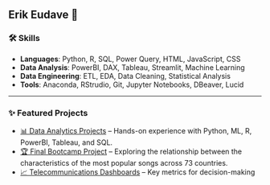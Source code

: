 ## Erik Eudave 🤖

### 🛠️ Skills  
- **Languages**: Python, R, SQL, Power Query, HTML, JavaScript, CSS
- **Data Analysis**: PowerBI, DAX, Tableau, Streamlit, Machine Learning
- **Data Engineering**: ETL, EDA, Data Cleaning, Statistical Analysis  
- **Tools**: Anaconda, RStrudio, Git, Jupyter Notebooks, DBeaver, Lucid  

---  

### ✨ Featured Projects  
- [📊 Data Analytics Projects](../../../Data-Analytics-Projects/) – Hands-on experience with Python, ML, R, PowerBI, Tableau, and SQL.  
- [🏆 Final Bootcamp Project](../../../Data-Analytics-Projects/Spotify-Analysis/) – Exploring the relationship between the characteristics of the most popular songs across 73 countries.
- [📈 Telecommunications Dashboards](../../../Telecom-Dashboards/) – Key metrics for decision-making   